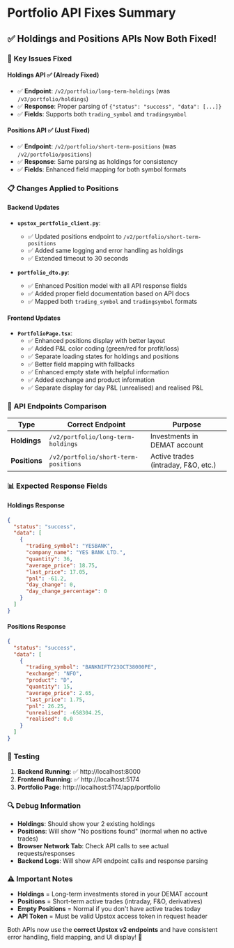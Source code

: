 # Portfolio API Fixes Summary

## ✅ Holdings and Positions APIs Now Both Fixed!

### 🔧 **Key Issues Fixed**

#### Holdings API ✅ (Already Fixed)
- ✅ **Endpoint**: `/v2/portfolio/long-term-holdings` (was `/v3/portfolio/holdings`)
- ✅ **Response**: Proper parsing of `{"status": "success", "data": [...]}`
- ✅ **Fields**: Supports both `trading_symbol` and `tradingsymbol`

#### Positions API ✅ (Just Fixed)
- ✅ **Endpoint**: `/v2/portfolio/short-term-positions` (was `/v2/portfolio/positions`)
- ✅ **Response**: Same parsing as holdings for consistency
- ✅ **Fields**: Enhanced field mapping for both symbol formats

### 📋 **Changes Applied to Positions**

#### Backend Updates
- **`upstox_portfolio_client.py`**: 
  - ✅ Updated positions endpoint to `/v2/portfolio/short-term-positions`
  - ✅ Added same logging and error handling as holdings
  - ✅ Extended timeout to 30 seconds

- **`portfolio_dto.py`**: 
  - ✅ Enhanced Position model with all API response fields
  - ✅ Added proper field documentation based on API docs
  - ✅ Mapped both `trading_symbol` and `tradingsymbol` formats

#### Frontend Updates  
- **`PortfolioPage.tsx`**: 
  - ✅ Enhanced positions display with better layout
  - ✅ Added P&L color coding (green/red for profit/loss)
  - ✅ Separate loading states for holdings and positions  
  - ✅ Better field mapping with fallbacks
  - ✅ Enhanced empty state with helpful information
  - ✅ Added exchange and product information
  - ✅ Separate display for day P&L (unrealised) and realised P&L

### 🎯 **API Endpoints Comparison**

| Type | Correct Endpoint | Purpose |
|------|------------------|---------|
| **Holdings** | `/v2/portfolio/long-term-holdings` | Investments in DEMAT account |
| **Positions** | `/v2/portfolio/short-term-positions` | Active trades (intraday, F&O, etc.) |

### 📊 **Expected Response Fields**

#### Holdings Response
```json
{
  "status": "success",
  "data": [
    {
      "trading_symbol": "YESBANK",
      "company_name": "YES BANK LTD.",
      "quantity": 36,
      "average_price": 18.75,
      "last_price": 17.05,
      "pnl": -61.2,
      "day_change": 0,
      "day_change_percentage": 0
    }
  ]
}
```

#### Positions Response  
```json
{
  "status": "success", 
  "data": [
    {
      "trading_symbol": "BANKNIFTY23OCT38000PE",
      "exchange": "NFO",
      "product": "D",
      "quantity": 15,
      "average_price": 2.65,
      "last_price": 1.75,
      "pnl": 26.25,
      "unrealised": -658304.25,
      "realised": 0.0
    }
  ]
}
```

### 🚀 **Testing**

1. **Backend Running**: ✅ http://localhost:8000  
2. **Frontend Running**: ✅ http://localhost:5174
3. **Portfolio Page**: http://localhost:5174/app/portfolio

### 🔍 **Debug Information**

- **Holdings**: Should show your 2 existing holdings
- **Positions**: Will show "No positions found" (normal when no active trades)
- **Browser Network Tab**: Check API calls to see actual requests/responses
- **Backend Logs**: Will show API endpoint calls and response parsing

### ⚠️ **Important Notes**

- **Holdings** = Long-term investments stored in your DEMAT account
- **Positions** = Short-term active trades (intraday, F&O, derivatives)  
- **Empty Positions** = Normal if you don't have active trades today
- **API Token** = Must be valid Upstox access token in request header

Both APIs now use the **correct Upstox v2 endpoints** and have consistent error handling, field mapping, and UI display! 🎉